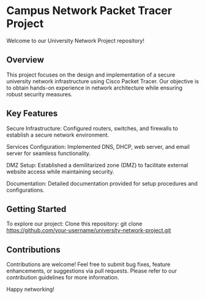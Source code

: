 # Campus Network Packet Tracer Project
Welcome to our University Network Project repository!

## Overview
This project focuses on the design and implementation of a secure university network infrastructure using Cisco Packet Tracer. Our objective is to obtain hands-on experience in network architecture while ensuring robust security measures.

## Key Features
Secure Infrastructure: Configured routers, switches, and firewalls to establish a secure network environment.

Services Configuration: Implemented DNS, DHCP, web server, and email server for seamless functionality.

DMZ Setup: Established a demilitarized zone (DMZ) to facilitate external website access while maintaining security.

Documentation: Detailed documentation provided for setup procedures and configurations.

## Getting Started
To explore our project:
Clone this repository: git clone https://github.com/your-username/university-network-project.git

## Contributions
Contributions are welcome! Feel free to submit bug fixes, feature enhancements, or suggestions via pull requests. Please refer to our contribution guidelines for more information.

Happy networking!
